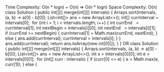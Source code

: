 Time Complexity: O(n * logn) + O(n) => O(n * logn)
Space Complexity: O(n)
​
class Solution {
public int[][] merge(int[][] intervals) {
Arrays.sort(intervals, (a, b) -> a[0] - b[0]);
List<int[]> ans = new ArrayList<>();
int[] currInterval = intervals[0];
​
for (int i = 1; i < intervals.length; i++) {
int currEnd   = currInterval[1];
int nextBegin = intervals[i][0];
int nextEnd   = intervals[i][1];
​
if (currEnd >= nextBegin) {
currInterval[1] = Math.max(currEnd, nextEnd);
} else {
ans.add(currInterval);
currInterval = intervals[i];
}
}
​
ans.add(currInterval);
return ans.toArray(new int[0][]);
}
}
OR
class Solution {
public int[][] merge(int[][] intervals) {
Arrays.sort(intervals, (a, b) -> a[0] - b[0]);
List<int[]> ans = new ArrayList<>();
int s = intervals[0][0];
int e = intervals[0][1];
​
for (int[] curr : intervals) {
if (curr[0] <= e) {
e = Math.max(e, curr[1]);
} else {